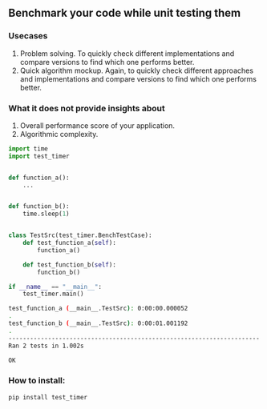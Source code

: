 ## Benchmark your code while unit testing them

### Usecases
1. Problem solving. To quickly check different implementations and compare versions to find which one performs better.
2. Quick algorithm mockup. Again, to quickly check different approaches and implementations and compare versions to find which one performs better.

### What it does not provide insights about
1. Overall performance score of your application.
2. Algorithmic complexity.


```Python
import time
import test_timer


def function_a():
    ...


def function_b():
    time.sleep(1)


class TestSrc(test_timer.BenchTestCase):
    def test_function_a(self):
        function_a()

    def test_function_b(self):
        function_b()

if __name__ == "__main__":
    test_timer.main()
```

```Bash
test_function_a (__main__.TestSrc): 0:00:00.000052
.
test_function_b (__main__.TestSrc): 0:00:01.001192
.
----------------------------------------------------------------------
Ran 2 tests in 1.002s

OK
```

### How to install:
```Bash
pip install test_timer
```

